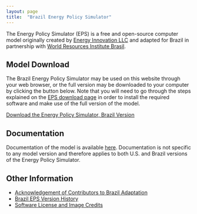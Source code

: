 ```yaml
---
layout: page
title:  "Brazil Energy Policy Simulator"
---
```


The Energy Policy Simulator (EPS) is a free and open-source computer model originally created by [Energy Innovation LLC](https://energyinnovation.org/) and adapted for Brazil in partnership with [World Resources Institute Brasil](http://wri.org/).

## Model Download

The Brazil Energy Policy Simulator may be used on this website through your web browser, or the full version may be downloaded to your computer by clicking the button below.  Note that you will need to go through the steps explained on the [EPS download page](https://us.energypolicy.solutions/docs/download.html) in order to install the required software and make use of the full version of the model.

<p><a href="https://github.com/Energy-Innovation/eps-brazil/archive/2.1.1.zip" class="btn">Download the Energy Policy Simulator, Brazil Version</a></p>

## Documentation

Documentation of the model is available [here](https://us.energypolicy.solutions/docs/index.html).  Documentation is not specific to any model version and therefore applies to both U.S. and Brazil versions of the Energy Policy Simulator.

## Other Information

* [Acknowledgement of Contributors to Brazil Adaptation](acknowledgement.html)
* [Brazil EPS Version History](version-history.html)
* [Software License and Image Credits](software-license.html)
